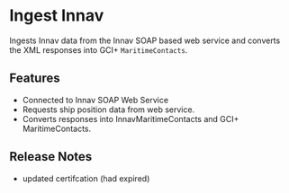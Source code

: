 # Ingest Innav

Ingests Innav data from the Innav SOAP based web service and converts the XML responses into GCI+ `MaritimeContacts`.

## Features

- Connected to Innav SOAP Web Service
- Requests ship position data from web service.
- Converts responses into InnavMaritimeContacts and GCI+ MaritimeContacts.
    
## Release Notes

- updated certifcation (had expired)